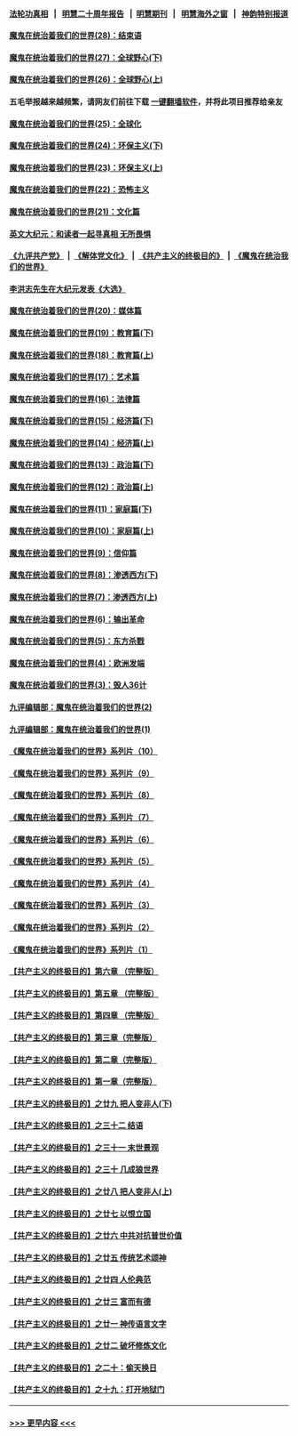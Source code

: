 #### [法轮功真相](https://github.com/gfw-breaker/truth/blob/master/README.md?t=0) &nbsp;&nbsp;|&nbsp;&nbsp; [明慧二十周年报告](https://github.com/gfw-breaker/mh-reports/blob/master/README.md?t=0) &nbsp;&nbsp;|&nbsp;&nbsp;[明慧期刊](https://github.com/gfw-breaker/mh-qikan) &nbsp;&nbsp;|&nbsp;&nbsp; [明慧海外之窗](https://github.com/gfw-breaker/mh-news/blob/master/README.md?t=0) &nbsp;&nbsp;|&nbsp;&nbsp; [神韵特别报道](https://github.com/gfw-breaker/mh-news/blob/master/shenyun.md?t=0)
#### [魔鬼在统治着我们的世界(28)：结束语](../pages/nsc422/n10936246.md?t=06172301) 
#### [魔鬼在统治着我们的世界(27)：全球野心(下)](../pages/nsc422/n10928319.md?t=06172301) 
#### [魔鬼在统治着我们的世界(26)：全球野心(上)](../pages/nsc422/n10900318.md?t=06172301) 
#### 五毛举报越来越频繁，请网友们前往下载 [一键翻墙软件](https://github.com/gfw-breaker/ssr-accounts)，并将此项目推荐给亲友
#### [魔鬼在统治着我们的世界(25)：全球化](../pages/nsc422/n10788205.md?t=06172301) 
#### [魔鬼在统治着我们的世界(24)：环保主义(下)](../pages/nsc422/n10695307.md?t=06172301) 
#### [魔鬼在统治着我们的世界(23)：环保主义(上)](../pages/nsc422/n10688613.md?t=06172301) 
#### [魔鬼在统治着我们的世界(22)：恐怖主义](../pages/nsc422/n10614727.md?t=06172301) 
#### [魔鬼在统治着我们的世界(21)：文化篇](../pages/nsc422/n10597706.md?t=06172301) 
#### [英文大纪元：和读者一起寻真相 无所畏惧](../pages/nsc422/n12542027.md?t=06172301) 
#### [《九评共产党》](https://github.com/begood0513/9ping.md/blob/master/README.md) &nbsp;|&nbsp; [《解体党文化》](../../../../jtdwh.md/blob/master/README.md)  &nbsp;|&nbsp; [《共产主义的终极目的》](../../../../gczydzjmd.md/blob/master/README.md) &nbsp;|&nbsp; [《魔鬼在统治我们的世界》](../../../../mgztzwmdsj.md/blob/master/README.md) 
#### [李洪志先生在大纪元发表《大选》](../pages/nsc422/n12534746.md?t=06172301) 
#### [魔鬼在统治着我们的世界(20)：媒体篇](../pages/nsc422/n10586579.md?t=06172301) 
#### [魔鬼在统治着我们的世界(19)：教育篇(下)](../pages/nsc422/n10564808.md?t=06172301) 
#### [魔鬼在统治着我们的世界(18)：教育篇(上)](../pages/nsc422/n10526970.md?t=06172301) 
#### [魔鬼在统治着我们的世界(17)：艺术篇](../pages/nsc422/n10499093.md?t=06172301) 
#### [魔鬼在统治着我们的世界(16)：法律篇](../pages/nsc422/n10485969.md?t=06172301) 
#### [魔鬼在统治着我们的世界(15)：经济篇(下)](../pages/nsc422/n10469975.md?t=06172301) 
#### [魔鬼在统治着我们的世界(14)：经济篇(上)](../pages/nsc422/n10457370.md?t=06172301) 
#### [魔鬼在统治着我们的世界(13)：政治篇(下)](../pages/nsc422/n10448270.md?t=06172301) 
#### [魔鬼在统治着我们的世界(12)：政治篇(上)](../pages/nsc422/n10444576.md?t=06172301) 
#### [魔鬼在统治着我们的世界(11)：家庭篇(下)](../pages/nsc422/n10440961.md?t=06172301) 
#### [魔鬼在统治着我们的世界(10)：家庭篇(上)](../pages/nsc422/n10435448.md?t=06172301) 
#### [魔鬼在统治着我们的世界(9)：信仰篇](../pages/nsc422/n10432159.md?t=06172301) 
#### [魔鬼在统治着我们的世界(8)：渗透西方(下)](../pages/nsc422/n10429603.md?t=06172301) 
#### [魔鬼在统治着我们的世界(7)：渗透西方(上)](../pages/nsc422/n10426013.md?t=06172301) 
#### [魔鬼在统治着我们的世界(6)：输出革命](../pages/nsc422/n10421536.md?t=06172301) 
#### [魔鬼在统治着我们的世界(5)：东方杀戮](../pages/nsc422/n10417707.md?t=06172301) 
#### [魔鬼在统治着我们的世界(4)：欧洲发端](../pages/nsc422/n10414890.md?t=06172301) 
#### [魔鬼在统治着我们的世界(3)：毁人36计](../pages/nsc422/n10411583.md?t=06172301) 
#### [九评编辑部：魔鬼在统治着我们的世界(2)](../pages/nsc422/n10410036.md?t=06172301) 
#### [九评编辑部：魔鬼在统治着我们的世界(1)](../pages/nsc422/n10406825.md?t=06172301) 
#### [《魔鬼在统治着我们的世界》系列片（10）](../pages/nsc422/n12292670.md?t=06172301) 
#### [《魔鬼在统治着我们的世界》系列片（9）](../pages/nsc422/n12290859.md?t=06172301) 
#### [《魔鬼在统治着我们的世界》系列片（8）](../pages/nsc422/n12287445.md?t=06172301) 
#### [《魔鬼在统治着我们的世界》系列片（7）](../pages/nsc422/n12283425.md?t=06172301) 
#### [《魔鬼在统治着我们的世界》系列片（6）](../pages/nsc422/n12282314.md?t=06172301) 
#### [《魔鬼在统治着我们的世界》系列片（5）](../pages/nsc422/n12281419.md?t=06172301) 
#### [《魔鬼在统治着我们的世界》系列片（4）](../pages/nsc422/n12274024.md?t=06172301) 
#### [《魔鬼在统治着我们的世界》系列片（3）](../pages/nsc422/n12271322.md?t=06172301) 
#### [《魔鬼在统治着我们的世界》系列片（2）](../pages/nsc422/n12269049.md?t=06172301) 
#### [《魔鬼在统治着我们的世界》系列片（1）](../pages/nsc422/n12267575.md?t=06172301) 
#### [【共产主义的终极目的】第六章 （完整版）](../pages/nsc422/n11428913.md?t=06172301) 
#### [【共产主义的终极目的】第五章 （完整版）](../pages/nsc422/n11428912.md?t=06172301) 
#### [【共产主义的终极目的】第四章 （完整版）](../pages/nsc422/n11428907.md?t=06172301) 
#### [【共产主义的终极目的】第三章（完整版）](../pages/nsc422/n11428848.md?t=06172301) 
#### [【共产主义的终极目的】第二章（完整版）](../pages/nsc422/n11428831.md?t=06172301) 
#### [【共产主义的终极目的】第一章（完整版）](../pages/nsc422/n11417651.md?t=06172301) 
#### [【共产主义的终极目的】之廿九 把人变非人(下)](../pages/nsc422/n11344140.md?t=06172301) 
#### [【共产主义的终极目的】之三十二 结语](../pages/nsc422/n11360535.md?t=06172301) 
#### [【共产主义的终极目的】之三十一 末世景观](../pages/nsc422/n11351129.md?t=06172301) 
#### [【共产主义的终极目的】之三十 几成狼世界](../pages/nsc422/n11348280.md?t=06172301) 
#### [【共产主义的终极目的】之廿八 把人变非人(上)](../pages/nsc422/n11340492.md?t=06172301) 
#### [【共产主义的终极目的】之廿七 以恨立国](../pages/nsc422/n11336944.md?t=06172301) 
#### [【共产主义的终极目的】之廿六 中共对抗普世价值](../pages/nsc422/n11324785.md?t=06172301) 
#### [【共产主义的终极目的】之廿五 传统艺术颂神](../pages/nsc422/n11296396.md?t=06172301) 
#### [【共产主义的终极目的】之廿四 人伦典范](../pages/nsc422/n11296397.md?t=06172301) 
#### [【共产主义的终极目的】之廿三 富而有德](../pages/nsc422/n11283598.md?t=06172301) 
#### [【共产主义的终极目的】之廿一 神传语言文字](../pages/nsc422/n11263265.md?t=06172301) 
#### [【共产主义的终极目的】之廿二 破坏修炼文化](../pages/nsc422/n11245728.md?t=06172301) 
#### [【共产主义的终极目的】之二十：偷天换日](../pages/nsc422/n11238846.md?t=06172301) 
#### [【共产主义的终极目的】之十九：打开地狱门](../pages/nsc422/n11206376.md?t=06172301) 

----
#### [ >>> 更早内容 <<< ](../indexes/nsc422-earlier.md)
